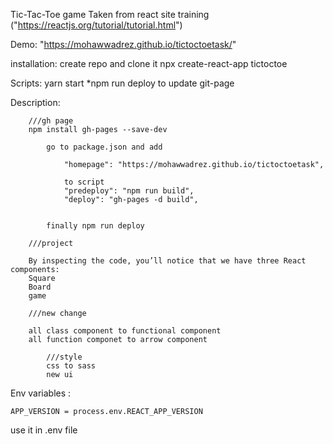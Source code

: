 Tic-Tac-Toe game
    Taken from react site training ("https://reactjs.org/tutorial/tutorial.html")

Demo:
    "https://mohawwadrez.github.io/tictoctoetask/"

installation:
    create repo and clone it
    npx create-react-app tictoctoe

Scripts:
    yarn start
    *npm run deploy to update git-page

Description:

        ///gh page
        npm install gh-pages --save-dev

            go to package.json and add

                "homepage": "https://mohawwadrez.github.io/tictoctoetask",

                to script
                "predeploy": "npm run build",
                "deploy": "gh-pages -d build",
           

            finally npm run deploy

        ///project

        By inspecting the code, you’ll notice that we have three React components:
        Square
        Board
        game

        ///new change

        all class component to functional component
        all function componet to arrow component
        
            ///style 
            css to sass
            new ui 

Env variables :

`APP_VERSION = process.env.REACT_APP_VERSION`

use it in .env file


